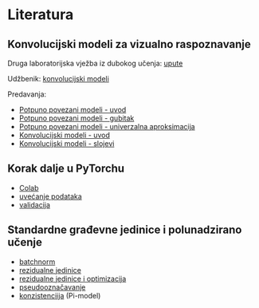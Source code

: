 # Literatura

## Konvolucijski modeli za vizualno raspoznavanje

Druga laboratorijska vježba iz dubokog učenja: [upute](https://dlunizg.github.io/lab2/)

Udžbenik: [konvolucijski modeli](https://www.deeplearningbook.org/contents/convnets.html)

Predavanja: 
- [Potpuno povezani modeli - uvod](https://www.youtube.com/watch?v=1FRvxsdHQP0)
- [Potpuno povezani modeli - gubitak](https://www.youtube.com/watch?v=8q8lvZmCpDY)
- [Potpuno povezani modeli - univerzalna aproksimacija](https://www.youtube.com/watch?v=-NPo4tUI-sE)
- [Konvolucijski modeli - uvod](https://www.youtube.com/watch?v=rCr2w8_x_po)
- [Konvolucijski modeli - slojevi](https://www.youtube.com/watch?v=vn1lzYBBIsg)

## Korak dalje u PyTorchu
- [Colab](https://colab.research.google.com/drive/1gJAAN3UI9005ecVmxPun5ZLCGu4YBtLo)
- [uvećanje podataka](https://colab.research.google.com/drive/1gJAAN3UI9005ecVmxPun5ZLCGu4YBtLo)
- [validacija](https://medium.com/@daouda.dala/deep-learning-with-pytorch-selecting-hyperparameters-8e44d7cc78da)

## Standardne građevne jedinice i polunadzirano učenje
- [batchnorm](https://arxiv.org/abs/1805.11604)
- [rezidualne jedinice](https://arxiv.org/abs/1512.03385)
- [rezidualne jedinice i optimizacija](https://arxiv.org/abs/1712.09913)
- [pseudooznačavanje](http://deeplearning.net/wp-content/uploads/2013/03/pseudo_label_final.pdf)
- [konzistenciija](https://arxiv.org/pdf/1703.01780.pdf) (Pi-model)
